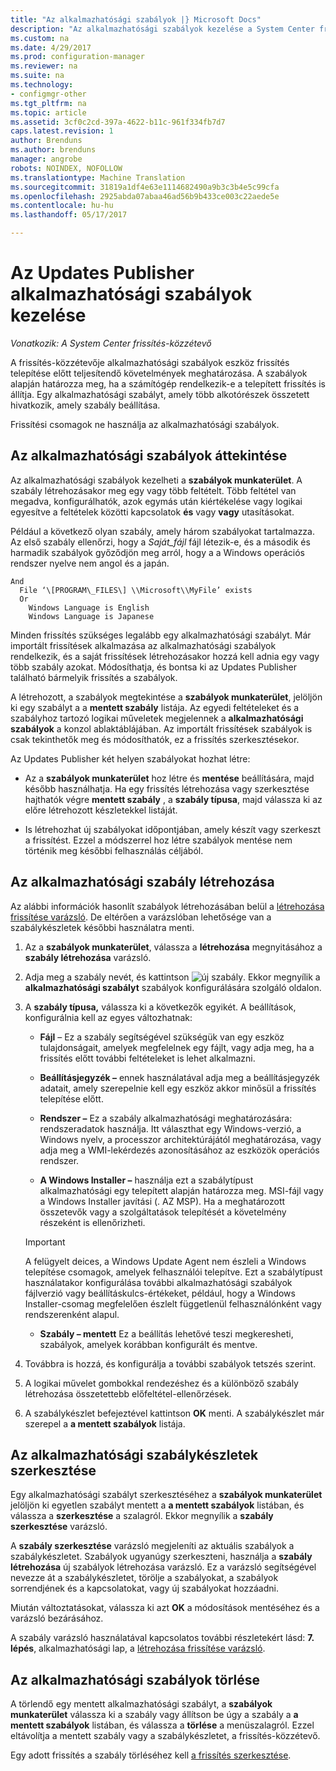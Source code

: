 ```yaml
---
title: "Az alkalmazhatósági szabályok |} Microsoft Docs"
description: "Az alkalmazhatósági szabályok kezelése a System Center frissítés-közzétevő"
ms.custom: na
ms.date: 4/29/2017
ms.prod: configuration-manager
ms.reviewer: na
ms.suite: na
ms.technology:
- configmgr-other
ms.tgt_pltfrm: na
ms.topic: article
ms.assetid: 3cf0c2cd-397a-4622-b11c-961f334fb7d7
caps.latest.revision: 1
author: Brenduns
ms.author: brenduns
manager: angrobe
robots: NOINDEX, NOFOLLOW
ms.translationtype: Machine Translation
ms.sourcegitcommit: 31819a1df4e63e1114682490a9b3c3b4e5c99cfa
ms.openlocfilehash: 2925abda07abaa46ad56b9b433ce003c22aede5e
ms.contentlocale: hu-hu
ms.lasthandoff: 05/17/2017

---
```


# <a name="manage-applicability-rules-in-updates-publisher"></a>Az Updates Publisher alkalmazhatósági szabályok kezelése

*Vonatkozik: A System Center frissítés-közzétevő*

A frissítés-közzétevője alkalmazhatósági szabályok eszköz frissítés telepítése előtt teljesítendő követelmények meghatározása. A szabályok alapján határozza meg, ha a számítógép rendelkezik-e a telepített frissítés is állítja. Egy alkalmazhatósági szabályt, amely több alkotórészek összetett hivatkozik, amely szabály beállítása.

Frissítési csomagok ne használja az alkalmazhatósági szabályok.

## <a name="overview-of-applicability-rules"></a>Az alkalmazhatósági szabályok áttekintése
Az alkalmazhatósági szabályok kezelheti a **szabályok munkaterület**. A szabály létrehozásakor meg egy vagy több feltételt. Több feltétel van megadva, konfigurálhatók, azok egymás után kiértékelése vagy logikai egyesítve a feltételek közötti kapcsolatok **és** vagy **vagy** utasításokat.

Például a következő olyan szabály, amely három szabályokat tartalmazza. Az első szabály ellenőrzi, hogy a *Saját_fájl* fájl létezik-e, és a második és harmadik szabályok győződjön meg arról, hogy a a Windows operációs rendszer nyelve nem angol és a japán.

    And  
      File ‘\[PROGRAM\_FILES\] \\Microsoft\\MyFile’ exists  
      Or  
        Windows Language is English   
        Windows Language is Japanese

Minden frissítés szükséges legalább egy alkalmazhatósági szabályt. Már importált frissítések alkalmazása az alkalmazhatósági szabályok rendelkezik, és a saját frissítések létrehozásakor hozzá kell adnia egy vagy több szabály azokat. Módosíthatja, és bontsa ki az Updates Publisher található bármelyik frissítés a szabályok.

A létrehozott, a szabályok megtekintése a **szabályok munkaterület**, jelöljön ki egy szabályt a a **mentett szabály** listája. Az egyedi feltételeket és a szabályhoz tartozó logikai műveletek megjelennek a **alkalmazhatósági szabályok** a konzol ablaktáblájában. Az importált frissítések szabályok is csak tekinthetők meg és módosíthatók, ez a frissítés szerkesztésekor.

Az Updates Publisher két helyen szabályokat hozhat létre:

-   Az a **szabályok munkaterület** hoz létre és **mentése** beállítására, majd később használhatja. Ha egy frissítés létrehozása vagy szerkesztése hajthatók végre **mentett szabály** , a **szabály típusa**, majd válassza ki az előre létrehozott készletekkel listáját.

-   Is létrehozhat új szabályokat időpontjában, amely készít vagy szerkeszt a frissítést. Ezzel a módszerrel hoz létre szabályok mentése nem történik meg későbbi felhasználás céljából.

## <a name="create-applicability-rule"></a>Az alkalmazhatósági szabály létrehozása
Az alábbi információk hasonlít szabályok létrehozásában belül a [létrehozása frissítése varázsló](/sccm/sum/tools/create-updates-with-updates-publisher#the-create-update-wizard). De eltérően a varázslóban lehetősége van a szabálykészletek későbbi használatra menti.

1.  Az a **szabályok munkaterület**, válassza a **létrehozása** megnyitásához a **szabály létrehozása** varázsló.

2.  Adja meg a szabály nevét, és kattintson ![új szabály](media/newrule.png). Ekkor megnyílik a **alkalmazhatósági szabályt** szabályok konfigurálására szolgáló oldalon.

3.  A **szabály típusa,** válassza ki a következők egyikét. A beállítások, konfigurálnia kell az egyes változhatnak:

    -   **Fájl** – Ez a szabály segítségével szükségük van egy eszköz tulajdonságait, amelyek megfelelnek egy fájlt, vagy adja meg, ha a frissítés előtt további feltételeket is lehet alkalmazni.

    -   **Beállításjegyzék –** ennek használatával adja meg a beállításjegyzék adatait, amely szerepelnie kell egy eszköz akkor minősül a frissítés telepítése előtt.

    -   **Rendszer –** Ez a szabály alkalmazhatósági meghatározására: rendszeradatok használja. Itt választhat egy Windows-verzió, a Windows nyelv, a processzor architektúrájától meghatározása, vagy adja meg a WMI-lekérdezés azonosításához az eszközök operációs rendszer.

    -   **A Windows Installer –** használja ezt a szabálytípust alkalmazhatósági egy telepített alapján határozza meg. MSI-fájl vagy a Windows Installer javítási (. AZ MSP). Ha a meghatározott összetevők vagy a szolgáltatások telepítését a követelmény részeként is ellenőrizheti.

       > [!IMPORTANT]   
       > A felügyelt deices, a Windows Update Agent nem észleli a Windows telepítése csomagok, amelyek felhasználói telepítve. Ezt a szabálytípust használatakor konfigurálása további alkalmazhatósági szabályok fájlverzió vagy beállításkulcs-értékeket, például, hogy a Windows Installer-csomag megfelelően észlelt függetlenül felhasználónként vagy rendszerenként alapul.

    -   **Szabály – mentett** Ez a beállítás lehetővé teszi megkeresheti, szabályok, amelyek korábban konfigurált és mentve.

4.  Továbbra is hozzá, és konfigurálja a további szabályok tetszés szerint.

5.  A logikai művelet gombokkal rendezéshez és a különböző szabály létrehozása összetettebb előfeltétel-ellenőrzések.

6.  A szabálykészlet befejeztével kattintson **OK** menti. A szabálykészlet már szerepel a **a mentett szabályok** listája.

## <a name="edit-applicability-rule-sets"></a>Az alkalmazhatósági szabálykészletek szerkesztése
Egy alkalmazhatósági szabályt szerkesztéséhez a **szabályok munkaterület** jelöljön ki egyetlen szabályt mentett a **a mentett szabályok** listában, és válassza a **szerkesztése** a szalagról. Ekkor megnyílik a **szabály szerkesztése** varázsló.

A **szabály szerkesztése** varázsló megjeleníti az aktuális szabályok a szabálykészletet. Szabályok ugyanúgy szerkeszteni, használja a **szabály létrehozása** új szabályok létrehozása varázsló. Ez a varázsló segítségével nevezze át a szabálykészletet, törölje a szabályokat, a szabályok sorrendjének és a kapcsolatokat, vagy új szabályokat hozzáadni.

Miután változtatásokat, válassza ki azt **OK** a módosítások mentéséhez és a varázsló bezárásához.

A szabály varázsló használatával kapcsolatos további részletekért lásd: **7. lépés**, alkalmazhatósági lap, a [létrehozása frissítése varázsló](/sccm/sum/tools/create-updates-with-updates-publisher#the-create-update-wizard).

## <a name="delete-applicability-rules"></a>Az alkalmazhatósági szabályok törlése
A törlendő egy mentett alkalmazhatósági szabályt, a **szabályok munkaterület** válassza ki a szabály vagy állítson be úgy a szabály a **a mentett szabályok** listában, és válassza a **törlése** a menüszalagról. Ezzel eltávolítja a mentett szabály vagy a szabálykészletet, a frissítés-közzétevő.

Egy adott frissítés a szabály törléséhez kell [a frissítés szerkesztése](/sccm/sum/tools/manage-updates-with-updates-publisher#edit-updates-and-bundles).

